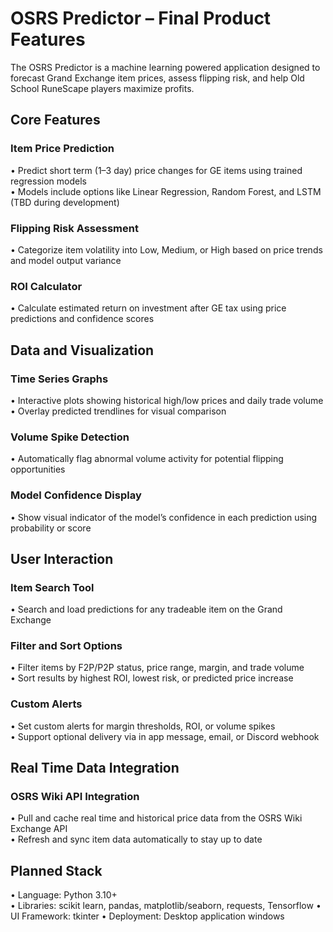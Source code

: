 # OSRS Predictor – Final Product Features

The OSRS Predictor is a machine learning powered application designed to forecast Grand Exchange item prices, assess flipping risk, and help Old School RuneScape players maximize profits.

## Core Features

### Item Price Prediction
• Predict short term (1–3 day) price changes for GE items using trained regression models  
• Models include options like Linear Regression, Random Forest, and LSTM (TBD during development)

### Flipping Risk Assessment
• Categorize item volatility into Low, Medium, or High based on price trends and model output variance

### ROI Calculator
• Calculate estimated return on investment after GE tax using price predictions and confidence scores

## Data and Visualization

### Time Series Graphs
• Interactive plots showing historical high/low prices and daily trade volume  
• Overlay predicted trendlines for visual comparison

### Volume Spike Detection
• Automatically flag abnormal volume activity for potential flipping opportunities

### Model Confidence Display
• Show visual indicator of the model’s confidence in each prediction using probability or score

## User Interaction

### Item Search Tool
• Search and load predictions for any tradeable item on the Grand Exchange

### Filter and Sort Options
• Filter items by F2P/P2P status, price range, margin, and trade volume  
• Sort results by highest ROI, lowest risk, or predicted price increase

### Custom Alerts
• Set custom alerts for margin thresholds, ROI, or volume spikes  
• Support optional delivery via in app message, email, or Discord webhook

## Real Time Data Integration

### OSRS Wiki API Integration
• Pull and cache real time and historical price data from the OSRS Wiki Exchange API  
• Refresh and sync item data automatically to stay up to date

## Planned Stack

• Language: Python 3.10+  
• Libraries: scikit learn, pandas, matplotlib/seaborn, requests, Tensorflow
• UI Framework: tkinter
• Deployment: Desktop application windows
